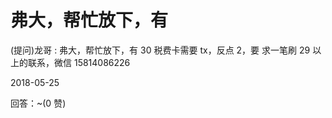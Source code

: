# 弗大，帮忙放下，有

(提问)龙哥 : 弗大，帮忙放下，有 30 税费卡需要 tx，反点 2，要 求一笔刷 29 以上的联系，微信 15814086226

2018-05-25

回答：~(0 赞)